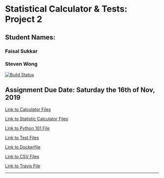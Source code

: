 # Statistical Calculator & Tests: Project 2
## Student Names: 
### Faisal Sukkar
### Steven Wong

[![Build Status](https://travis-ci.com/curiousbasil/statscalc1.svg?branch=master)](https://travis-ci.com/curiousbasil/statscalc1)


Assignment Due Date:
Saturday the 16th of Nov, 2019
---
[Link to Calculator Files](/Calculator)

[Link to Statistic Calculator Files](/Statistics)

[Link to Python 101 File](/python101.md)

[Link to Test Files](/Tests)

[Link to Dockerfile](/Dockerfile)

[Link to CSV Files](/CSVReader)

[Link to Travis File](/.travis.yml)

---
